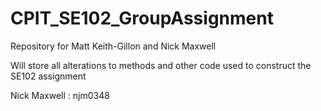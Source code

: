 CPIT_SE102_GroupAssignment
==========================

Repository for Matt Keith-Gillon and Nick Maxwell

Will store all alterations to methods and other code used to construct the SE102 assignment


Nick Maxwell : njm0348
